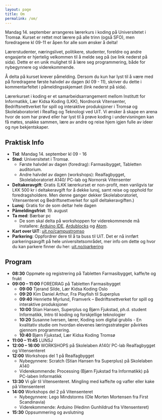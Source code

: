 ```yaml
---
layout: page
title: Om
permalink: /om/
---
```


Mandag 14. september arrangeres lærerkurs i koding på Universitetet i Tromsø.
Kurset er rettet mot lærere på alle trinn (også SFO), men foredragene kl 09-11
er åpen for alle som ønsker å delta!

Lærerstudenter, næringslivet, politikere, studenter, foreldre og andre
engasjerte er hjertelig velkommen til å melde seg på (se link nederst på sida).
Dette er en unik mulighet til å lære seg programmering, både for nybegynnere og
viderekommende.

Å delta på kurset krever påmelding. Dersom du kun har lyst til å være med på
foredragene første halvdel av dagen (kl 09 - 11), skriver du dette i
kommentarfeltet i påmeldingsskjemaet (link nederst på sida). 

Lærerkurset i koding er et samarbeidsarrangement mellom Institutt for
Informatikk, Lær Kidsa Koding (LKK), Nordnorsk Vitensenter, Bedriftsnettverket
for spill og interaktive produksjoner i Tromsø og Skolelaboratoriet i Realfag og
Teknologi ved UiT. Vi ønsker å skape en arena hvor de som har prøvd eller
har lyst til å prøve koding i undervisningen kan få møtes, snakke sammen,
lære av andre og reise hjem igjen fulle av ideer og nye bekjentskaper.

## Praktisk Info
- **Tid**: Mandag 14. september kl 09 - 16
- **Sted**: Universitetet i Tromsø.
    - Første halvdel av dagen (foredrag): Farmasibygget, Tabletten auditorium. 
    - Andre halvdel av dagen (workshops): Realfagbygget, Skolelaboratoriet A140/ PC-lab og Nornorsk Vitensenter
- **Deltakeravgift**: Gratis (LKK lærerkurset er non-profit, men vanligvis tar LKK 500 kr i deltakeravgift for å dekke lunsj, samt reise og opphold for foredragsholdere. Men denne ganger dekker Skolelaboratoriet, Vitensenteret og Bedriftsnettverket for spill deltakeravgiften.)
- **Lunsj**: Gratis for de som deltar hele dagen
- **Påmeldingsfrist**: 19. august
- **Ta med**: Bærbar pc
    - De som skal delta på workshoppen for viderekommende må installere: [Arduino IDE](https://www.arduino.cc/en/Main/Software), [Ardublocks](http://sourceforge.net/projects/ardublock/files/ardublock-all-20130712.jar/download) og [Atom](https://github.com/atom/atom/releases/tag/v1.0.11). 
- **Kart over UiT**: [uit.no/campustromso](https://uit.no/campustromso)
- **Parkering**: Oppfordrer dere til å ta buss til UiT. Det er nå innført
  parkeringsavgift på hele universitetsområdet, mer info om dette og hvor du kan
  parkere finner du her: [uit.no/parkering](https://uit.no/parkering)



## Program
- **08:30**  Oppmøte og registrering på Tabletten Farmasibygget, kaffe/te og frukt
- **09:00 – 11:00**  FOREDRAG på Tabletten Farmasibygget
    - **09:00**  Tjerand Silde, Lær Kidsa Koding Oslo
    - **09:20**  Kim Daniel Arthur, Fra Playfish til Superplus
    - **09:40**  Henriette Myrlund, Framverk – Bedriftsnettverket for spill og interaktive produksjoner
    - **10:00**  Stian Hansen, Superplus og Bjørn Fjukstad, ph.d. student Informatikk, Intro til koding og forskjellige teknologier
    - **10:20**  Susanne Iversen, lærer, Koding som digital grublis - En kvalitativ studie om hvordan elevenes læringsstrategier påvirkes gjennom programmering.
    - **10:40**  Bjørn Fjukstad, Lær Kidsa Koding Tromsø
- **11:00 – 11:45**  LUNSJ
- **12:00 – 16:00**  WORKSHOPS på Skolelaben A140/ PC-lab Realfagbygget og Vitensenteret
- **12:00**  Workshops del 1 på Realfagbygget
    - Nybegynnere: Scratch (Stian Hansen fra Superplus) på Skolelaben A140
    - Viderekommende: Processing (Bjørn Fjukstad fra Informatikk) på PC-laben Informatikk
- **13:30**  Vi går til Vitensenteret. Mingling med kaffe/te og vafler eller kake på Vitensenteret
- **14:00**  Workshops del 2 på Vitensenteret
    - Nybegynnere: Lego Mindstorms (Ole Morten Mortensen fra First Scandinavia)
    - Viderekommende: Arduino (Hedinn Gunhildrud fra Vitensenteret)
- **15:30** Oppsummering og avslutning
